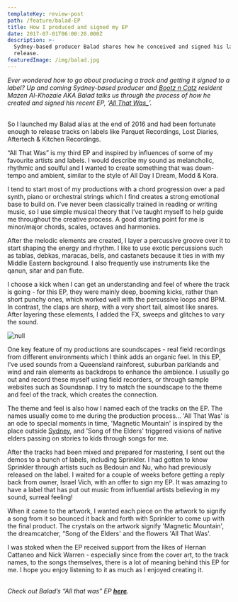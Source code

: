 ```yaml
---
templateKey: review-post
path: /feature/balad-EP
title: How I produced and signed my EP
date: 2017-07-01T06:00:20.000Z
description: >-
  Sydney-based producer Balad shares how he conceived and signed his latest
  release.
featuredImage: /img/balad.jpg
---
```

_Ever wondered how to go about producing a track and getting it signed to a label? Up and coming Sydney-based producer and [Bootz n Catz](https://magazine.ravereviewz.net/interview/zankee-gulati-bootz-n-catz) resident Mazen Al-Khozaie AKA Balad talks us through the process of how he created and signed his recent EP, ‘[All That Was_](https://soundcloud.com/baladmusic/sets/all-that-was-ep)’._
<br><br>

So I launched my Balad alias at the end of 2016 and had been fortunate enough to release tracks on labels like Parquet Recordings, Lost Diaries, Aftertech & Kitchen Recordings.

“All That Was” is my third EP and inspired by influences of some of my favourite artists and labels. I would describe my sound as melancholic, rhythmic and soulful and I wanted to create something that was down-tempo and ambient, similar to the style of All Day I Dream, Modd & Kora.

I tend to start most of my productions with a chord progression over a pad synth, piano or orchestral strings which I find creates a strong emotional base to build on. I’ve never been classically trained in reading or writing music, so I use simple musical theory that I’ve taught myself to help guide me throughout the creative process. A good starting point for me is minor/major chords, scales, octaves and harmonies.

After the melodic elements are created, I layer a percussive groove over it to start shaping the energy and rhythm. I like to use exotic percussions such as tablas, debkas, maracas, bells, and castanets because it ties in with my Middle Eastern background. I also frequently use instruments like the qanun, sitar and pan flute. 

I choose a kick when I can get an understanding and feel of where the track is going - for this EP, they were mainly deep, booming kicks, rather than short punchy ones, which worked well with the percussive loops and BPM. In contrast, the claps are sharp, with a very short tail, almost like snares. After layering these elements, I added the FX, sweeps and glitches to vary the sound.

![null](/img/balad-gig.jpg)

One key feature of my productions are soundscapes - real field recordings from different environments which I think adds an organic feel. In this EP, I’ve used sounds from a Queensland rainforest, suburban parklands and wind and rain elements as backdrops to enhance the ambience. I usually go out and record these myself using field recorders, or through sample websites such as Soundsnap. I try to match the soundscape to the theme and feel of the track, which creates the connection.

The theme and feel is also how I named each of the tracks on the EP. The names usually come to me during the production process… 'All That Was' is an ode to special moments in time, 'Magnetic Mountain' is inspired by the place outside [Sydney](https://www.ravereviewz.net/Events-Location/Sydney), and 'Song of the Elders' triggered visions of native elders passing on stories to kids through songs for me.

After the tracks had been mixed and prepared for mastering, I sent out the demos to a bunch of labels, including Sprinkler. I had gotten to know Sprinkler through artists such as Bedouin and Nu, who had previously released on the label. I waited for a couple of weeks before getting a reply back from owner, Israel Vich, with an offer to sign my EP. It was amazing to have a label that has put out music from influential artists believing in my sound, surreal feeling!

When it came to the artwork, I wanted each piece on the artwork to signify a song from it so bounced it back and forth with Sprinkler to come up with the final product. The crystals on the artwork signify 'Magnetic Mountain', the dreamcatcher, “Song of the Elders' and the flowers 'All That Was'.

I was stoked when the EP received support from the likes of Hernan Cattaneo and Nick Warren - especially since from the cover art, to the track names, to the songs themselves, there is a lot of meaning behind this EP for me. I hope you enjoy listening to it as much as I enjoyed creating it.
<br><br>

_Check out Balad’s “All that was” EP [**here**](https://www.beatport.com/release/all-that-was/2307924)._
